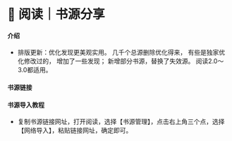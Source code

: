 # 📖 阅读｜书源分享

#### 介绍

- 排版更新：优化发现更美观实用。 几千个总源删除优化得来， 有些是独家优化修改过的， 增加了一些发现； 新增部分书源，替换了失效源。 阅读2.0～3.0都适用。

#### 书源链接

#### 书源导入教程

- 复制书源链接网址，打开阅读，选择【书源管理】，点击右上角三个点，选择【网络导入】，粘贴链接网址，确定即可。